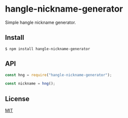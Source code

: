 # hangle-nickname-generator

Simple hangle nickname generator.

## Install

```
$ npm install hangle-nickname-generator
```

## API

```js
const hng = require("hangle-nickname-generator");

const nickname = hng();
```

## License

[MIT](https://github.com/expressjs/cookie-session/blob/master/LICENSE)
